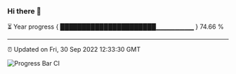 ### Hi there 👋

⏳ Year progress { ██████████████████████▁▁▁▁▁▁▁▁ } 74.66 %

---

⏰ Updated on Fri, 30 Sep 2022 12:33:30 GMT

![Progress Bar CI](https://github.com/liununu/liununu/workflows/Progress%20Bar%20CI/badge.svg)
